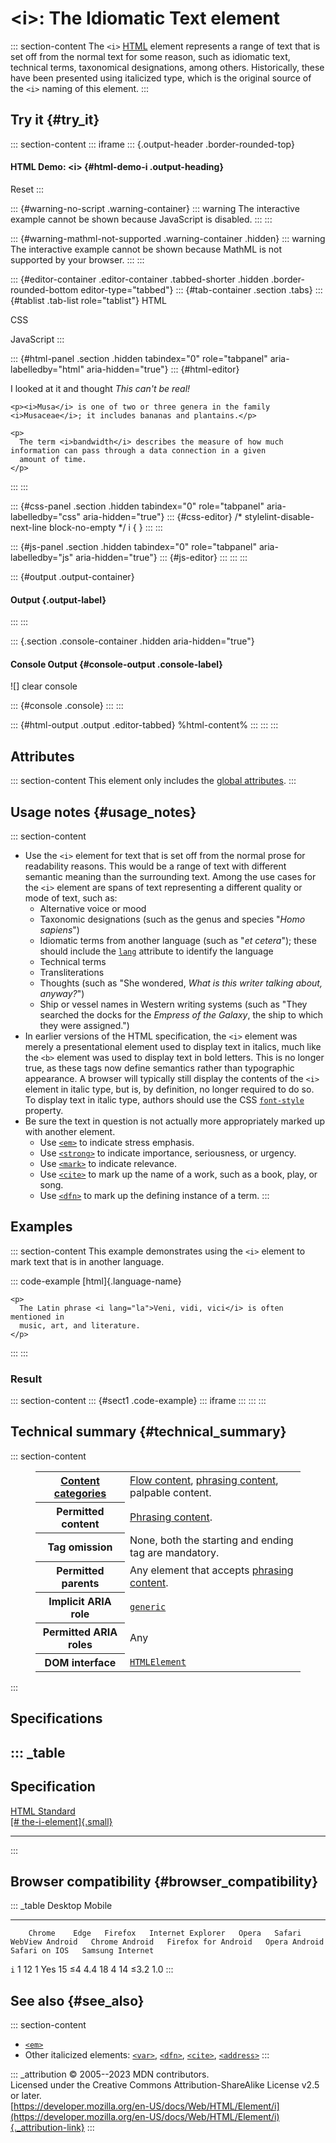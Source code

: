 

# \<i\>: The Idiomatic Text element



::: section-content
The `<i>` [HTML](../index) element represents a range of text that is
set off from the normal text for some reason, such as idiomatic text,
technical terms, taxonomical designations, among others. Historically,
these have been presented using italicized type, which is the original
source of the `<i>` naming of this element.
:::

## Try it {#try_it}

::: section-content
::: iframe
::: {.output-header .border-rounded-top}
#### HTML Demo: \<i\> {#html-demo-i .output-heading}

Reset
:::

::: {#warning-no-script .warning-container}
::: warning
The interactive example cannot be shown because JavaScript is disabled.
:::
:::

::: {#warning-mathml-not-supported .warning-container .hidden}
::: warning
The interactive example cannot be shown because MathML is not supported
by your browser.
:::
:::

::: {#editor-container .editor-container .tabbed-shorter .hidden .border-rounded-bottom editor-type="tabbed"}
::: {#tab-container .section .tabs}
::: {#tablist .tab-list role="tablist"}
HTML

CSS

JavaScript
:::

::: {#html-panel .section .hidden tabindex="0" role="tabpanel" aria-labelledby="html" aria-hidden="true"}
::: {#html-editor}
    <p>I looked at it and thought <i>This can't be real!</i></p>

    <p><i>Musa</i> is one of two or three genera in the family <i>Musaceae</i>; it includes bananas and plantains.</p>

    <p>
      The term <i>bandwidth</i> describes the measure of how much information can pass through a data connection in a given
      amount of time.
    </p>
:::
:::

::: {#css-panel .section .hidden tabindex="0" role="tabpanel" aria-labelledby="css" aria-hidden="true"}
::: {#css-editor}
    /* stylelint-disable-next-line block-no-empty */
    i {
    }
:::
:::

::: {#js-panel .section .hidden tabindex="0" role="tabpanel" aria-labelledby="js" aria-hidden="true"}
::: {#js-editor}
:::
:::
:::

::: {#output .output-container}
#### Output {.output-label}
:::
:::

::: {.section .console-container .hidden aria-hidden="true"}
#### Console Output {#console-output .console-label}

![]
clear console

::: {#console .console}
:::
:::

::: {#html-output .output .editor-tabbed}
%html-content%
:::
:::
:::

## Attributes

::: section-content
This element only includes the [global
attributes](../global_attributes).
:::

## Usage notes {#usage_notes}

::: section-content
-   Use the `<i>` element for text that is set off from the normal prose
    for readability reasons. This would be a range of text with
    different semantic meaning than the surrounding text. Among the use
    cases for the `<i>` element are spans of text representing a
    different quality or mode of text, such as:
    -   Alternative voice or mood
    -   Taxonomic designations (such as the genus and species \"*Homo
        sapiens*\")
    -   Idiomatic terms from another language (such as \"*et cetera*\");
        these should include the [`lang`](../global_attributes#lang)
        attribute to identify the language
    -   Technical terms
    -   Transliterations
    -   Thoughts (such as \"She wondered, *What is this writer talking
        about, anyway?*\")
    -   Ship or vessel names in Western writing systems (such as \"They
        searched the docks for the *Empress of the Galaxy*, the ship to
        which they were assigned.\")
-   In earlier versions of the HTML specification, the `<i>` element was
    merely a presentational element used to display text in italics,
    much like the `<b>` element was used to display text in bold
    letters. This is no longer true, as these tags now define semantics
    rather than typographic appearance. A browser will typically still
    display the contents of the `<i>` element in italic type, but is, by
    definition, no longer required to do so. To display text in italic
    type, authors should use the CSS
    [`font-style`](https://developer.mozilla.org/en-US/docs/Web/CSS/font-style)
    property.
-   Be sure the text in question is not actually more appropriately
    marked up with another element.
    -   Use [`<em>`](em) to indicate stress emphasis.
    -   Use [`<strong>`](strong) to indicate importance, seriousness, or
        urgency.
    -   Use [`<mark>`](mark) to indicate relevance.
    -   Use [`<cite>`](cite) to mark up the name of a work, such as a
        book, play, or song.
    -   Use [`<dfn>`](dfn) to mark up the defining instance of a term.
:::

## Examples

::: section-content
This example demonstrates using the `<i>` element to mark text that is
in another language.

::: code-example
[html]{.language-name}

``` {signature="PHmI/0yafArFd8LM2S9O2dl46U8y63Akk5NuGMk8T24=" data-language="html"}
<p>
  The Latin phrase <i lang="la">Veni, vidi, vici</i> is often mentioned in
  music, art, and literature.
</p>
```
:::
:::

### Result

::: section-content
::: {#sect1 .code-example}
::: iframe
:::
:::
:::

## Technical summary {#technical_summary}

::: section-content
<figure class="table-container">
<div class="_table">
<table class="properties">
<tbody>
<tr class="odd">
<th scope="row"><a href="../content_categories">Content
categories</a></th>
<td><a href="../content_categories#flow_content">Flow content</a>, <a
href="../content_categories#phrasing_content">phrasing content</a>,
palpable content.</td>
</tr>
<tr class="even">
<th scope="row">Permitted content</th>
<td><a href="../content_categories#phrasing_content">Phrasing
content</a>.</td>
</tr>
<tr class="odd">
<th scope="row">Tag omission</th>
<td>None, both the starting and ending tag are mandatory.</td>
</tr>
<tr class="even">
<th scope="row">Permitted parents</th>
<td>Any element that accepts <a
href="../content_categories#phrasing_content">phrasing content</a>.</td>
</tr>
<tr class="odd">
<th scope="row">Implicit ARIA role</th>
<td><a
href="https://developer.mozilla.org/en-US/docs/Web/Accessibility/ARIA/Roles/generic_role"><code>generic</code></a></td>
</tr>
<tr class="even">
<th scope="row">Permitted ARIA roles</th>
<td>Any</td>
</tr>
<tr class="odd">
<th scope="row">DOM interface</th>
<td><a
href="https://developer.mozilla.org/en-US/docs/Web/API/HTMLElement"><code>HTMLElement</code></a></td>
</tr>
</tbody>
</table>

</figure>
:::

## Specifications

::: _table
  ---------------------------------------------------------------------------------------------------------
  Specification
  ---------------------------------------------------------------------------------------------------------
  [HTML Standard\
  [\#
  the-i-element]{.small}](https://html.spec.whatwg.org/multipage/text-level-semantics.html#the-i-element)

  ---------------------------------------------------------------------------------------------------------
:::

## Browser compatibility {#browser_compatibility}

::: _table
        Desktop                                                         Mobile                                                                                   
  ----- --------- ------ --------- ------------------- ------- -------- ----------------- ---------------- --------------------- --------------- --------------- ------------------
        Chrome    Edge   Firefox   Internet Explorer   Opera   Safari   WebView Android   Chrome Android   Firefox for Android   Opera Android   Safari on IOS   Samsung Internet
  `i`   1         12     1         Yes                 15      ≤4       4.4               18               4                     14              ≤3.2            1.0
:::

## See also {#see_also}

::: section-content
-   [`<em>`](em)
-   Other italicized elements: [`<var>`](var), [`<dfn>`](dfn),
    [`<cite>`](cite), [`<address>`](address)
:::

::: _attribution
© 2005--2023 MDN contributors.\
Licensed under the Creative Commons Attribution-ShareAlike License v2.5
or later.\
[https://developer.mozilla.org/en-US/docs/Web/HTML/Element/i](https://developer.mozilla.org/en-US/docs/Web/HTML/Element/i){._attribution-link}
:::

